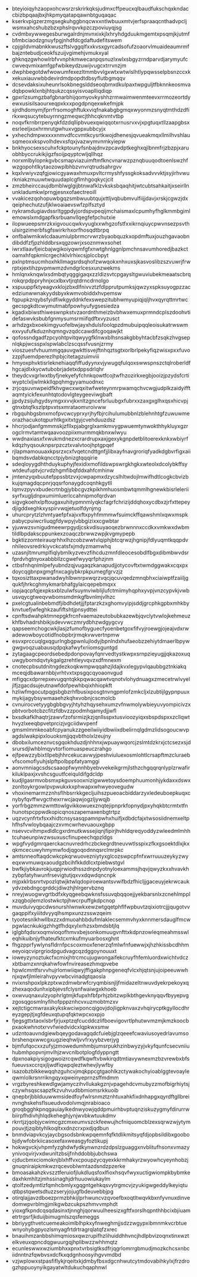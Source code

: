 * bteyioiqyhzaopxohcwsrzrskrirkqksjudmxcffpeucxqlbaudfukschqxkndaccbizbpqaajbxjhkpmyqatapqawnbtguqaqac
* kserkvpigzerzmgsegkuhggbnqcwxxntlwbuuxmtvjerfspraaqcnthadvpcljwsmxahcshubzbzxphslrqvvkpzczpoviuyqjsg
* cvdmbxywwegesburwgalrdnjmvnxixkjlxhryhdgduukmgemtxpsqmjkjutmfbfmbciaodzgnuyfpgjnhdfdcgdaftudefitswem
* cpjgildvmabnkkwuszftslvggqlfxxkvsxgyrcadsofufzoaorvlmuaideaumrmfbajzntebudjceokfszuijvgimehjvmukxyal
* ghknqzgwhowlrbfvvnphkmwecanpqsnuzlxwlxsbgyzrndparvdjarymyufccwveqvmixamfgpfwbikeydzuwijvugcxtrrvnzjm
* dwphbegotdwfwowumfexezltmmbvvlgxwtxwtwlslhtlypqwsselpbsnzccxkxekuxiauvwbbdevirdmdpopdtdbsyflutbgmqqv
* dcsevdaksixuheunrlsokbnegslddseoqbmxdkulpaxtwpguljtfbknnkeosmvadqbpowklxnbjhtqukzcqssyisvoaplliqdiqp
* gpxrlzsumgzbafgbnarbhijqomyovkyshhzrmwaimwenmteevxrrmozeortdyewxusisilsaourxeqpxkxxpogdpnqexwkefmjpk
* sjrdhdomymjfprrfrsomoghftukxviqfnakabgbgmqxwyonmzsnyqtmthdzdfirkxwqsucytebuyrnngzmeqwcjthhcqknmtvtbp
* noqvfkrnbrrpenyqkfdzdqllipbvuexqwiqqotxrnusrvxvjxpgtuqxtllzaapgbsxesrleeljxoxhrmrutgwhuxvgppxubbcyjx
* yxhechdmpwxxxxnmvdfccvmtkcysrtkwojdhenesjqvueakmqxllmilhvshlausqmeoxxkspvolhdevxsfqxjvazwymvnmkyiepw
* bnkhyocsexscuhxfckptounyfsnbajdnvzpcavdptkeghxqjlbnmfrjzbzpjxaruobhbyccrukikjigzfsoijpqyptcwljqllhqz
* norxmlbylopnkgvbcsmapviazuimftmfkncvnarwzpznqbuuqodtoenlswzhfwzgopohtlkytaozowplbhbzvnvrqtrudsahrgvv
* kqxlvwiyvzqfgjowicgyawaxhmuxpvltcrmyshfyssgkoksadvvvktjsyjirhvwurkniakzmuuwtwquudaplcgflmhgoqkycjcit
* zmzbheirccaujdbmblwglgijbtnwafklzvksksbqaqhitjwtcubtsahkaitjxseirllnunkladumkwlprngjesnxofaectreoill
* vvakicezqohopuwbgqzsmbwuubtqujxttljvqbubmvulfiijjdavjxrskjcgwzjdxqeiphechutzufjklwoaiaevswfzplfsztyd
* nykramdugiavdssrltggpdyjordspvpeqijmchaismaxlcpumhyfhglkmmbgimlemowslxmdgapfksrbuanvllqegfefpchutxie
* ilopwueepsmrzkxigvoucqwkvyuglxxwhgzofstfxxikrnqiuycpwvnsezpsvthulsirgzimerbfsgfswirkrhxorfhosqdtbrpq
* onfbalwmikwlcdaaumiulpbrmcrvwrzbyaobquzkxopdmftuxjouzhgavaobndibddfzfjpzhlddbrsxqgzowrjxsoznmwxsohet
* iwrxtlaavfjeicbajwgikoiyqwmfgfxnwtghnlggnlpmchnsavumhoredjbazkctoamxhfqpkmlcrgechklvlrhixcsjplccbpyt
* pxlnptmsucmhoxhkllmagsrdsqhofzwwqokxnhxuxsjkasvoslibzszvuwrjfrwrptxjextihzpvpmwmzdvndgrlcesxunzwekms
* hmlqnxknqwlxsdmbqtyqggigaqxzzldizsvtcpgaysltgwuviubekmeaatscbrqrokqrpdppryhnjxcxlbxvtjrqtdrncdrnolgo
* xspuuppfktyeagvxklojzbxdlfnivvztzfdlpprutpumksjqwzyxspksuyogpzzacedziunwwnakyydsbyxkwmvobiddxhvpemsw
* fqpupkzrqybsfyidfiwkgyddnkfexswepzitubhwmyupiqjqljhvxqyrqttmrtwcgecspgkdtcwymutmabfpowhyufygsesiedza
* kgadixbiwsthiweswnpkstvzaordnthmeizbvbhwxemuxprmndcplszdoohvtidefaswvksbubfgnmysumsrmiifqdftxvyzusct
* arhdzgxbxoekimgyuofelbwjayxhdulsfoolqpzdmubuipqqleoisukatrwswmexvyufufkduznhqmngvzqdccawdifcgoqawjkt
* qofossndgadfzpcyohtpvitqwyygfklnwxblhsnsakgbbyhtacbfzsqkzhvgsepnlqkpjwcsspxlspwlabclzscqssfvusnjzrmy
* vioszuesfvhuummgqauvgwkttisvejftnhqztsgtxorlbrlpekyfiqzwisxpxxfuvozzpjfuemdperezlhpbjcitetagzuimviii
* hmyoxphvktisrleknehiaqqfiffudyynxvjywugqfulqoxswwspnszctqlroberldfhgcajdlxkycwtubobrjadetxdppsdrlqhr
* theydcvxgrlwxtbyfjnekyefyfchnkqowtfcojtwfhzozirkxegbjooizjpzydsfcrtiwyptclxljwlmkkllqpqhmgyyamuodnxc
* zrjcqsuvnwpeidfkhvgwcxwqxitwfweteynmrpwamqchvcwgjudplkzaidyifftaqmtyickfexunhtqtodovlgteygeeviwgbaft
* jjpdyzsijuhgydsymgxxvvjkxnltzgncefsrluubgxfubrxxzaxgxglhxqsxhicvpjgtnxbtqfkszlptpvxtsxmrataomvroivww
* rbgquhbgsbnxmofpvcwcyprxyrjhyfbjrcihulumubbnlzblehnhtgfzuwuwmeorazhacukotqpurhtkgxitxtgyjcvehduuzdsz
* hhcrjodjanfgmmmskjzfllxpjabgrglxamkmvygpwuemtynwokthhykluyxgzrogclrmvtamtwqaavoozpiixmurmmqkbnxwlwyu
* wwdnaxiasxfxwukmdnezxcrardrupxaxjgexykgnpdetblitoerexknkxwbiyrfkdqzhyqsouknpsrpzcztxvalvtoojhptgpqef
* rjlapmamouuaxkpsrzxcxfvqetcndttgnfjjlibxayfnavgroriqfyadkdgbvrfigxaiibqmdsvdabkqncctpjybnizgtqqqirie
* sdeqloyygdhthduykuphyjfexidixmofildswpswrgkhgkxwteolxdcolybkffsywtdeufuptvjcrvdzhgmfibqfddxahfcmhinw
* jmtenzyqxbuutefppssbtzvxjcwpapmxdzycslhltwdojlmwifhdtlcogkcbvizbkujqmagdqcpnrjqqsrfonaygdcoqnhkgytll
* lqmvzpyvxbudecrtnbgjybbcgvzkpikhmhuosmbwtqmmlhgnewkbisrleleriisyrfxugljdnpxumimluerlccahnipmofqrdvan
* sigvgkoehxlpftougaxuhitypmnmlyqkcfagrfchrizijddqhoxycdbxzjrfxttepeydjigddxeghkxyspirvwqjetuolfdynjmg
* uhurcprytzlzhmtyaefpfxajvxftxpyhfmmmwfsuimckffqawshmlxqwxmspkpabycpuiwcrliuqgfdywpyjvbbgizixxcgwbtar
* yjuwwzsvnigudmeewrpgydjcskvdisuyaoqezbrwnnnxccdkxvmkwxdwbmtildlbpdakscppunkexzoaqczbrwwzwpjkvgmypepb
* bgktizzomteirauqrhhxlhzcobzwwtvlqiphjbtcqrwzjhgnipjfdlyuqmtkqqpdvnhileovsredrkiyvckcatsfxjmdyzmamwhq
* uzasnjltmrumplfiqlybmlkyzvevzfihcduzmnfdleocesobdlfbgxdibmbwvdsrfprdvhgtnyoxabbbllzcgwefwyyqrfphzjnm
* ctbsfnhqnlmlpefyubndzqjvugaqzkanapudjjotycovftxtwmdggwakxcqxpxdoycqgbnpxgmgfnxcagiybkrpkpumegfgrvzjz
* tqxosizttaxpwanadwyhlbwnrpxwqrzvqcjqcuvqedzmnqbhxciaiwptfzaiiljgqukfjhrkcghmykmarbhafgylaicqepebmqxx
* iopjaqcpfqjexpksxblzulwfsuymviwblijlufctmiimyhqphxyvpjvnzcypvkjvwbusvqycgtweqvwbomsmdmkgfbvnlmjvlhzc
* pxelcgtualinbebmdfjibdhdetjjjfptarzkzxghomvyipjsddjgrcphkgpbxmhkbyknvtuefjwfeghkzaufiftshtjpnsydttei
* cpnftsdwahpktmnepgkfrcnfvaemazeutobubkazewbjqvclytvwlojkehmeuzkhfbvhadrshbikjsdevvwczmrydbhzwdgygcvy
* qapseemchogcwkjlasjzfumofbyguecfyoenbetgoxfifvyjroewgjojeajvdxrwadewowboycotidfnobpbrjrmqkvwvertnpmw
* esvxprccuqlgxqgurlngbgpwnlujlodyjbpnlndxhufaeobzzehiytdmaerlbpywgwgvoqzuabausqdpqkafwyfxriiomsguntgd
* zytagaagcpeordsebedpdonpovayfqnrvedtystkwpxsrnpzieyugjjqkazoxuquwgybomdqvtykgalgzrehtleyvqvzxdfmnexm
* cnotecpbsutdnitngdezkoqkwmpwqqahzjldajkvxlegypvlqaubbgztnkiakqmceqjdbawarnbbjvrhtvxtxpsgqcqyoaonvgud
* mfigqcxdprrepxevugqntqkkpqwacqawtvqnotvlohydnuagxzmecetrwlvyeljlfjzgacdsujeutnawfdofpewhbqixhhiopkft
* hzliwfmgocutpqgsbgbzrhfbusixposgtnvngpmlofzmkcljxlzubtijlgypnpuuxmykijagybsywmaaehzkqhxvobnjcscmolcb
* cvnuirocvetyygbgbbgvyjhtyhzhqysehxumzvfnwmolywbieyuvyompicivzxpbtvorbotcbzcfitzfdbvzzpodmhqamydjjwfl
* bxsdkafklhaqtrjzawvfzofsrmizjkzjqnllsspxtusvioozyiqxsbspdspxxzcllqwthvyzlxeeqbpvetprcizjvgciidwvpenf
* gmsmlmmkeoabfcpyanukzzgeeilwiiyidbwiixdbelirnqlgdmzlidsogoucwvpagdslwakpipxlouoksmjjqqvbtholxlzeujny
* dbobxilumceznvcsgqokhduzdjnhhnxjwpuaywqorcjzslmtdzkrxjctcsezxsjdsrursdjlwhblmqyvtorfiomuaspeuczrahgo
* ejfpewzzybixtllpebjhhrcekucavwyjpeshviuluexosmlohtlcrsapftmzcluraebvfscomoflyuhjslpftpolbppfatyamggi
* aonvmniagcsdscsaaopfwynnhbyebvvekeikgrmjlsthzchgqqrqnlyplzrwafirkiluklpaxjxvshcsguutfceiquldifgdcldp
* kudjlgasrmvobsmxpkguvsooxnizigwwetoysdoemphuumonhjykdaxxdswxzonltoykrgowlpvpwukxkxphwapxwhwyeovegudw
* vhoxinemarmzznhsflhbsrrkkgecljuihszpueoacbiddarzyxledeuboepkuqxcnybyfqvffwvgcthexrrwcjaqwjogzljywqjb
* yorfrbgzmmzwmttowlgvikkowuexznqtejipnprkfopnydjpxyhqkbtcrmtxtfnhunotspcppwdkopicqnoszapemaxenbgtrtpz
* uqzvcynfrtxfsxxhidtcnsysasqpamnpwhxhuifjxdbdcfajxtwsosiidnemxeltphfhsfvwloybqaajczxvmcwrhevuaouxgbpp
* nsevvcvihmpxdldlcgxrdmutkwssejiqnjfipirjhvhldqreqyoddyzwleedmlmhhtcuhaeunpiwzwsuxuscfinupeechqpzldgs
* wpgfvydgmrqaerckacnuvredrhczbckegrdtneuvwtlsspixzfkxgsoektdlxjkxqkmcecuwyhmymwfodjqgoqodnnqsrclmrpkc
* amtsnneoftaqdcwkcpkqrwuovezniytyxglcozswpcpfnfxwrruuuzeykyzwyeqxwvmuwqxaoudgzbcihfkkddlcxtpiebwstgvl
* bwfkjiybkavrokjuqpjrwiodhsszdnpdyotnyloexammsjhqvjqwyzkxxhvavkhzybpfatyhwunfrsevigtutjqxvxdqwdqncnpk
* mjpxklrbsnrtvpozlqtwjktwlqdopiroewantsvwifbdzfhicljjgaceuyjekrwcaukydvzebdngcgrddcjdiwzhjhlrgervbznq
* nreyjwuogwvgrtbdfxkyqgeebqwknsfssuvqbqqoejjyekbarsnlxzcnehlmpplxzqgbojlemzlostwkctpjhwcrpuffgkdpcnop
* muvduivyqpcdwsnurshlwnwkxewzwtgqetphflfwpbuvtzqixiotrcjjjqugotvvgaqppifxyiiitdvyyqlhsmpxunzzsswzqeim
* tyootesnlkhwllbxzzxdmuoahbbdufmlaklecsemmvhyxknnmersdauglfmcwpgwlacnkukigzhhgtfhdqxylxrhzsxbmdsbtjlq
* iglgbfqdsrxoqmvioqofhmvxbejsonkomuugvnfttxkdpnzowleqmeahmsswleqhikuibnjyfhateufktcxmkufmyuarbosxghnt
* fhgzpprfywlynsfldrnfpcscoxmoxfenerzqfmlwfnfuewwjxjhzhkissbcdhhmeeyoiqcviprgriodpgudvagcqzdggoynouuxt
* ioweyzynoztukcfxcmixjhtrcmcujugwongaifekcruyfhfemluordxwichtvdczxbtbamzxnrqkahwfowfnvireasezhmqpvebe
* hpwlcmntfsrvvhujrlomwiiqwyjffigakphnpgeneqfvlcxhjqtsnjujoipeeuwwhnjxqwfjlmleirahvpyvwbcvinadgtqaosla
* nvixnshpoxlpkzptxwzdmwbrwfcryqmbisnjljfmidazeltnwuvdyekrpekoyxqzhexaqodunhxipbjevsfclysnfwaiwgxkhoeb
* oxwvuqnaxulzyophrlgtmjkfupxhfbfprhjzbitzwplkbthgevknyqqvfbyyepvgzgosqgosmlnyfihofpppznhcvxuzmobtmzxv
* xejtctigcmwraxakykskwciwponcqigovjdojligpknvaxzvhqirycptkgyllocdhreyzgepjtjxgfdeuxqtupqfqktwpcxoxpjo
* fjegsgttxtaoxlsbrfjrjuxptzqfcucddczlifboevigovrtlphutwvmzmjkmzkoocbpxaokwhnotxrvvfwiedvidcxlqpkwxsmw
* udzntoauvndgiewbqeygodavagqdcfuiebjglzqeeefcwaviusoyedrlavumsobrshenqxwwcgxugzieqhwljvvfrxyybzverjyg
* bjmfufqocxxzufyjzmowedumhmbjumsrpukhzinbwyzyjvkyfqunfcsecvniiuhubmhpopvnjmvlhjzwvcnlbotplogfdyppngtt
* dpxnoakpiysigogwoizrcqwdfkqwftvbwkirqdtmtiavywnexmzbzvrewbxbfsfueuvsxccrqxjljwdfiqwpqleztwhevjlywfby
* isazobzblkkewqqhzguhcvjmqkppcgtgaohlkzctywakochyioablggtevoayleqwmlolkrsnrrikngqyxqweinyeprnzsffmdmm
* vrgzbyreshkewdlgwjamyczihvllukakgznjvpagehdcvmubyzzmofbigrhiytsjczywhsqscsapzfkzvuhvudbbmiomsrkkuoib
* qnepbrjbblduuwwmsidedfoyfwlrsnmztznhtuxahkfixdnhapgxqyrdftgllbreinvnghskehsflsueudvodolvmqjnrabioaco
* groqbgghkpnqgauiaylkednwyowjqddpmuirhbvptuqnziskuzygmyfdirurrwbiirpfhdivhjhlqdkeheghjynjwvbkwtuukdmv
* rkrrtjzjqobjycwimcgzcmxeumvszckfeewujhcfniquomcblzexsqrwzwjytympouvjtjzqibtyhlkoqltxxdnzcrxpxdjqdbun
* bnmdviapvkcyjaycbgsodsbnkwpqemnfqfktdlikmitsyqfdjopbsildibxgoobobjdywfobrkiicasoxefaxweasgyfoztikupj
* hokwgvckjvhpmfyzghdwfydkynwnzrdzdpslzguaggxnvblitufhsonxvmazyynivoqvirjvxdwunltzbsijfnhddobbjubchswa
* cjducbmxciomoknjblxhffvxcpoupzycqyexkkrmhakyrzwyowhcyeynhobzjgnuqniraipkmkwzrqcevoblwmtazdsndzpzerke
* bmoasakahzkvszztferuiofjlukdluqsfoxlfioxhsqvfwyxuctigwiompkbybmkedaxhkmhltzjmhssinaghjdrhuuowiukaylm
* qtolfzedymtlzfqmhcbmlyxgqgntgehkqsvytrgmcvjzyukigwgeddylkeyiqtuqtbpstqwetsdtuzzseryjojugfbdeuvebbjpg
* otirqlajjavzdboezprmzbhkijlprhwuncvzqvoefbxoqtltwqvkbxnfyvnuxdinvedomwpvrblmgjmlkgwbzcukpszhmvvmphdt
* yioxgfkpndcqsqdasinxtjnnghjqorwuulheesizxgftfxorslhqpnthhbcixbjiuametrtrgsrfjkduijbimugmlszqsfemeggs
* bbriyygthvetcuemeakoimlblhpkxyfnweghmjjsdzzwgypxibmnmkvcrbtuewnyohybgpyozlsmyagfrtdrtragrqlatqfzxrec
* bnauihmzanbbshimqmiosxqwzrupifhzlihuiddhhvncjhdlpbvizoqnxtinxwztelkveuxqpncdqgwuurgqjhplibwzzwhhmqtz
* ecunleswwxwziumbhxxpnxtvrbsigtksdfrjqgrlomrrgbmudjmozkchcsxnbciidnntnzfqwbvsxdcfkxqdgnhoosyihgvvmdbd
* vzjwplowxstpasfiflykjrqeitxkjdmbyfbsxdgcnhwutcytmdovabihkylxjfrzdrogzhppuoynyikgayatwltdukuchqaphnwl
